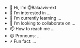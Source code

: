 - 👋 Hi, I’m @Balaaviv-ext
- 👀 I’m interested in ...
- 🌱 I’m currently learning ...
- 💞️ I’m looking to collaborate on ...
- 📫 How to reach me ...
- 😄 Pronouns: ...
- ⚡ Fun fact: ...

<!---
Balaaviv-ext/Balaaviv-ext is a ✨ special ✨ repository because its `README.md` (this file) appears on your GitHub profile.
You can click the Preview link to take a look at your changes.
--->

